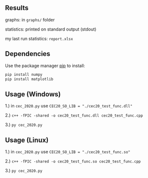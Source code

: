 ## Results

graphs: in ```graphs/``` folder

statistics: printed on standard output (stdout) 

my last run statistics: ```report.xlsx```


## Dependencies

Use the package manager [pip](https://pip.pypa.io/en/stable/) to install:

```bash
pip install numpy
pip install matplotlib
```


## Usage (Windows)

1.) in ```cec_2020.py``` use ```CEC20_SO_LIB = "./cec20_test_func.dll"```

2.) ```c++ -fPIC -shared -o cec20_test_func.dll cec20_test_func.cpp```

3.) ```py cec_2020.py```


## Usage (Linux)

1.) in ```cec_2020.py``` use ```CEC20_SO_LIB = "./cec20_test_func.so"```

2.) ```c++ -fPIC -shared -o cec20_test_func.so cec20_test_func.cpp```

3.) ```py cec_2020.py```
